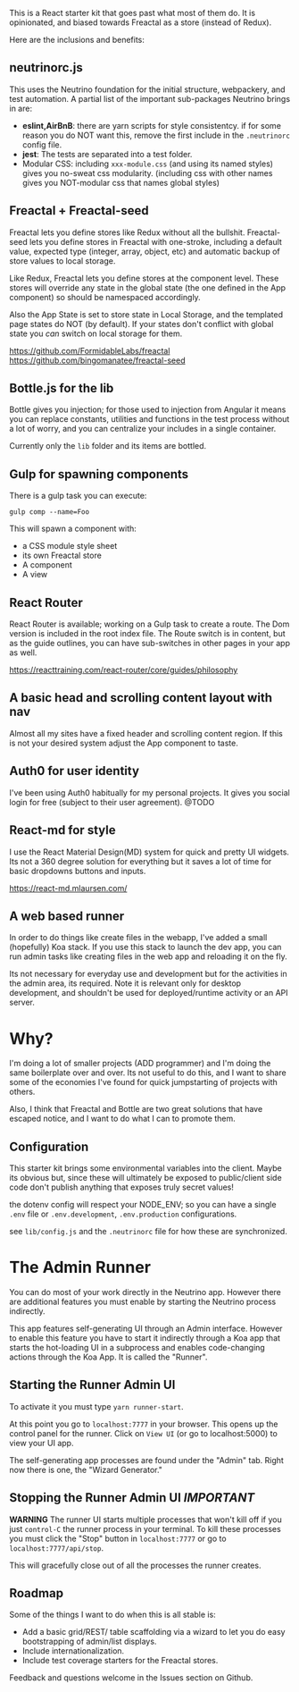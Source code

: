 This is a React starter kit that goes past what most of them do.
It is opinionated, and biased towards Freactal as a store (instead of Redux).

Here are the inclusions and benefits:

## neutrinorc.js

This uses the Neutrino foundation for
the initial structure, webpackery, and test automation.
A partial list of the important sub-packages Neutrino brings in are:

* __eslint,AirBnB__: there are yarn scripts for style consistentcy.
 if for some reason you do NOT want this, remove the first include
 in the `.neutrinorc` config file.
* __jest__: The tests are separated into a test folder.
* Modular CSS: including `xxx-module.css` (and using its named styles)
 gives you no-sweat css modularity. (including css with other names
 gives you NOT-modular css that names global styles)

## Freactal + Freactal-seed

Freactal lets you define stores like Redux without all the bullshit.
Freactal-seed lets you define stores in Freactal with one-stroke,
including a default value, expected type (integer, array, object, etc)
and automatic backup of store values to local storage.

Like Redux, Freactal lets you define stores at the component level.
These stores will override any state in the global state (the one defined
in the App component) so should be namespaced accordingly.

Also the App State is set to store state in Local Storage, and the
templated page states do NOT (by default). If your states don't conflict
with global state you _can_ switch on local storage for them.

https://github.com/FormidableLabs/freactal
https://github.com/bingomanatee/freactal-seed

## Bottle.js for the lib

Bottle gives you injection; for those used to injection from Angular
it means you can replace constants, utilities and functions in the test
process without a lot of worry, and you can centralize your includes
in a single container.

Currently only the `lib` folder and its items are bottled.

## Gulp for spawning components

There is a gulp task you can execute:

`gulp comp --name=Foo`

This will spawn a component with:

* a CSS module style sheet
* its own Freactal store
* A component
* A view

## React Router

React Router is available; working on a Gulp task to create a route.
The Dom version is included in the root index file.
The Route switch is in content, but as the guide outlines,
you can have sub-switches in other pages in your app as well.

https://reacttraining.com/react-router/core/guides/philosophy

## A basic head and scrolling content layout with nav

Almost all my sites have a fixed header and scrolling content region.
If this is not your desired system adjust the App component to taste.

## Auth0 for user identity

I've been using Auth0 habitually for my personal projects. It gives you
social login for free (subject to their user agreement). @TODO

## React-md for style

I use the React Material Design(MD) system for quick and pretty
UI widgets. Its not a 360 degree solution for everything but it saves
a lot of time for basic dropdowns buttons and inputs.

https://react-md.mlaursen.com/

## A web based runner

In order to do things like create files in the webapp, I've added a small
(hopefully) Koa stack. If you use this stack to launch the dev app, you can run
admin tasks like creating files in the web app and reloading it on the fly.

Its not necessary for everyday use and development but for the activities in
the admin area, its required. Note it is relevant only for desktop development,
and shouldn't be used for deployed/runtime activity or an API server.

# Why?

I'm doing a lot of smaller projects (ADD programmer) and I'm doing the same
boilerplate over and over. Its not useful to do this, and I want to share
some of the economies I've found for quick jumpstarting of projects with others.

Also, I think that Freactal and Bottle are two great solutions that have escaped
notice, and I want to do what I can to promote them.

## Configuration

This starter kit brings some environmental variables into the client.
Maybe its obvious but, since these will ultimately be exposed to public/client side code
don't publish anything that exposes truly secret values!

the dotenv config will respect your NODE_ENV; so you can have a single `.env` file
or `.env.development`, `.env.production` configurations.

see `lib/config.js` and the `.neutrinorc` file for how these are synchronized.

# The Admin Runner

You can do most of your work directly in the Neutrino app. However there are additional features
you must enable by starting the Neutrino process indirectly.

This app features self-generating UI through an Admin interface. However to enable this
feature you have to start it indirectly through a Koa app that starts the hot-loading UI
in a subprocess and enables code-changing actions through the Koa App. It is called the "Runner".

## Starting the Runner Admin UI

To activate it you must type `yarn runner-start`.

At this point you go to `localhost:7777` in your browser. This opens up the control panel for the runner.
Click on `View UI` (or go to localhost:5000) to view your UI app.

The self-generating app processes are found under the "Admin" tab. 
Right now there is one, the "Wizard Generator."

## Stopping the Runner Admin UI *IMPORTANT*

**WARNING** The runner UI starts multiple processes that won't kill off if you just `control-C` the runner process
in your terminal. To kill these processes you must click the "Stop" button in `localhost:7777`
or go to `localhost:7777/api/stop`.

This will gracefully close out of all the processes the runner creates.

## Roadmap

Some  of the things I want to do when this is all stable is:

* Add a basic grid/REST/ table scaffolding via a wizard to let you do easy
  bootstrapping of admin/list displays.
* Include internationalization.
* Include test coverage starters for the Freactal stores.

Feedback and questions welcome in the Issues section on Github.
